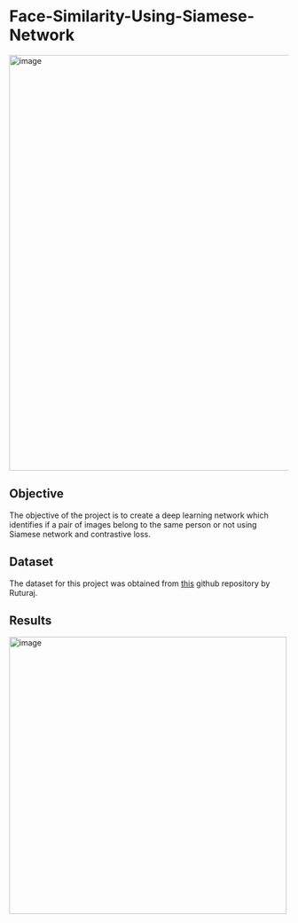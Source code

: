 # Face-Similarity-Using-Siamese-Network

<img width="750" alt="image" src="https://user-images.githubusercontent.com/45042726/165827500-cebcfcb1-d8dd-4213-bf8b-5a7977fcacb9.png">

## Objective
The objective of the project is to create a deep learning network which identifies if a pair of images belong to the same person or not using Siamese network and contrastive loss.

## Dataset
The dataset for this project was obtained from [this](https://github.com/Ruturaj123/Face-Similarity-Siamese-Network) github repository by Ruturaj.

## Results
<img width="500" alt="image" src="https://user-images.githubusercontent.com/45042726/165822639-301e7fa4-a183-4d37-a636-4b1833fa9c90.png">
